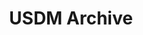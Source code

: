 ---
title: "USDM Archive"
permalink: /usdm-archive/
redirect_to: https://mt-climate-office.github.io/usdm-archive/
---